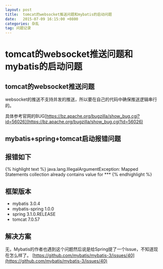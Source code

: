 ```yaml
---
layout: post
title:  tomcat的websocket推送问题和mybatis的启动问题
date:   2015-07-09 16:15:00 +0800
categories: 杂乱
tag: 问题记录
---
```


tomcat的websocket推送问题和mybatis的启动问题
===============================

tomcat的websocket推送问题
-------------------------------

websocket的推送不支持并发的推送，所以要在自己的代码中确保推送逻辑串行的。

具体参考官网的BUG[https://bz.apache.org/bugzilla/show_bug.cgi?id=56026](https://bz.apache.org/bugzilla/show_bug.cgi?id=56026)


mybatis+spring+tomcat启动报错问题
-------------------------------

报错如下
-------------------------------

{% highlight text %}
 java.lang.IllegalArgumentException: Mapped Statements collection already contains value for ***
{% endhighlight %}

框架版本
-------------------------------

* mybatis 3.0.4
* mybatis-spring 1.0.0
* spring 3.1.0.RELEASE
* tomcat 7.0.57

解决方案
-------------------------------

无，Mybatis的作者也遇到这个问题然后说是给Spring提了一个Issue，不知道现在怎么样了。
[https://github.com/mybatis/mybatis-3/issues/40](https://github.com/mybatis/mybatis-3/issues/40)
